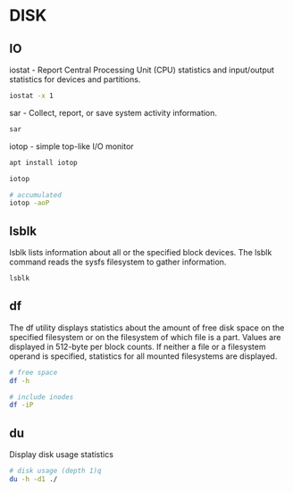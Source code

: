 # DISK

## IO

iostat - Report Central Processing Unit (CPU) statistics and input/output statistics for devices and partitions.

```sh
iostat -x 1
```

sar - Collect, report, or save system activity information.

```sh
sar
```

iotop - simple top-like I/O monitor

```sh
apt install iotop

iotop

# accumulated
iotop -aoP
```

## lsblk

lsblk lists information about all or the specified block devices. The lsblk command reads the sysfs filesystem to gather information.

```sh
lsblk 
```

## df

The df utility displays statistics about the amount of free disk space on the specified filesystem or on the filesystem of which file is a part.  Values are displayed in 512-byte per block counts.  If neither a file or a filesystem operand is specified, statistics for all mounted filesystems are displayed.  

```sh
# free space
df -h

# include inodes
df -iP
```

## du

Display disk usage statistics  

```sh
# disk usage (depth 1)q
du -h -d1 ./
```


